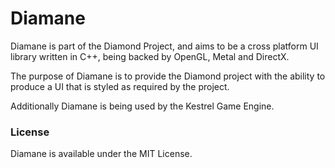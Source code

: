 # Diamane
Diamane is part of the Diamond Project, and aims to be a cross platform UI 
library written in C++, being backed by OpenGL, Metal and DirectX.

The purpose of Diamane is to provide the Diamond project with the ability to 
produce a UI that is styled as required by the project.

Additionally Diamane is being used by the Kestrel Game Engine.

### License
Diamane is available under the MIT License.

